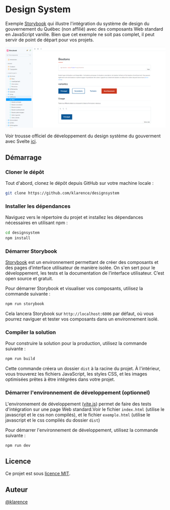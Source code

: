 # Design System

Exemple [Storybook](https://storybook.js.org/) qui illustre l'intégration du système de design du gouvernement du Québec (non affilié) avec des composants Web standard en JavaScript vanille. Bien que cet exemple ne soit pas complet, il peut servir de point de départ pour vos projets.

![Storybook](storybook.png)

Voir trousse officiel de développement du design système du gouverment avec Svelte [ici](https://design.quebec.ca/ressources/trousse-developpement).

## Démarrage

### Cloner le dépôt

Tout d'abord, clonez le dépôt depuis GitHub sur votre machine locale :

```bash
git clone https://github.com/klarence/designsystem
```

### Installer les dépendances

Naviguez vers le répertoire du projet et installez les dépendances nécessaires en utilisant npm :

```bash
cd designsystem
npm install
```

### Démarrer Storybook

[Storybook](https://storybook.js.org/) est un environnement permettant de créer des composants et des pages d’interface utilisateur de manière isolée. On s'en sert pour le développement, les tests et la documentation de l’interface utilisateur. C’est open source et gratuit.

Pour démarrer Storybook et visualiser vos composants, utilisez la commande suivante :

```bash
npm run storybook
```

Cela lancera Storybook sur `http://localhost:6006` par défaut, où vous pourrez naviguer et tester vos composants dans un environnement isolé.

### Compiler la solution

Pour construire la solution pour la production, utilisez la commande suivante :

```bash
npm run build
```

Cette commande créera un dossier `dist` à la racine du projet. À l'intérieur, vous trouverez les fichiers JavaScript, les styles CSS, et les images optimisées prêtes à être intégrées dans votre projet.

### Démarrer l'environnement de développement (optionnel)

L'environnement de développement ([vite.js](https://vitejs.dev/)) permet de faire des tests d'intégration sur une page Web standard.Voir le fichier `index.html` (utilise le javascript et le css non compilés), et le fichier `exemple.html` (utilise le javascript et le css compilés du dossier `dist`)

Pour démarrer l'environnement de développement, utilisez la commande suivante :

```bash
npm run dev
```

## Licence

Ce projet est sous [licence MIT](https://opensource.org/license/MIT).

## Auteur

[@klarence](https://github.com/klarence)
